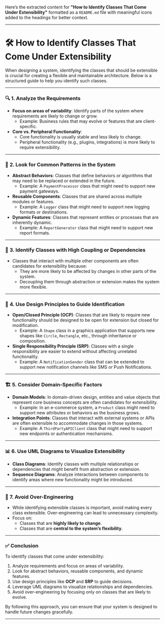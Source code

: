 Here’s the extracted content for **"How to Identify Classes That Come Under Extensibility"** formatted as a `README.md` file with meaningful icons added to the headings for better context.

---

# **🛠️ How to Identify Classes That Come Under Extensibility**

When designing a system, identifying the classes that should be extensible is crucial for creating a flexible and maintainable architecture. Below is a structured guide to help you identify such classes.

---

### 🔍 **1. Analyze the Requirements**
- **Focus on areas of variability**: Identify parts of the system where requirements are likely to change or grow.
    - Example: Business rules that may evolve or features that are client-specific.
- **Core vs. Peripheral Functionality**:
    - Core functionality is usually stable and less likely to change.
    - Peripheral functionality (e.g., plugins, integrations) is more likely to require extensibility.

---

### 🧩 **2. Look for Common Patterns in the System**
- **Abstract Behaviors**: Classes that define behaviors or algorithms that may need to be replaced or extended in the future.
    - Example: A `PaymentProcessor` class that might need to support new payment gateways.
- **Reusable Components**: Classes that are shared across multiple modules or features.
    - Example: A `Logger` class that might need to support new logging formats or destinations.
- **Dynamic Features**: Classes that represent entities or processes that are inherently dynamic.
    - Example: A `ReportGenerator` class that might need to support new report formats.

---

### 🔗 **3. Identify Classes with High Coupling or Dependencies**
- Classes that interact with multiple other components are often candidates for extensibility because:
    - They are more likely to be affected by changes in other parts of the system.
    - Decoupling them through abstraction or extension makes the system more flexible.

---

### 📜 **4. Use Design Principles to Guide Identification**
- **Open/Closed Principle (OCP)**: Classes that are likely to require new functionality should be designed to be open for extension but closed for modification.
    - Example: A `Shape` class in a graphics application that supports new shapes like `Circle`, `Rectangle`, etc., through inheritance or composition.
- **Single Responsibility Principle (SRP)**: Classes with a single responsibility are easier to extend without affecting unrelated functionality.
    - Example: A `NotificationSender` class that can be extended to support new notification channels like SMS or Push Notifications.

---

### 🏗️ **5. Consider Domain-Specific Factors**
- **Domain Models**: In domain-driven design, entities and value objects that represent core business concepts are often candidates for extensibility.
    - Example: In an e-commerce system, a `Product` class might need to support new attributes or behaviors as the business grows.
- **Integration Points**: Classes that interact with external systems or APIs are often extensible to accommodate changes in those systems.
    - Example: A `ThirdPartyAPIClient` class that might need to support new endpoints or authentication mechanisms.

---

### 📊 **6. Use UML Diagrams to Visualize Extensibility**
- **Class Diagrams**: Identify classes with multiple relationships or dependencies that might benefit from abstraction or extension.
- **Sequence Diagrams**: Analyze interactions between components to identify areas where new functionality might be introduced.

---

### 🛑 **7. Avoid Over-Engineering**
- While identifying extensible classes is important, avoid making every class extensible. Over-engineering can lead to unnecessary complexity.
- Focus on:
    - Classes that are **highly likely to change**.
    - Classes that are **central to the system’s flexibility**.

---

### ✅ **Conclusion**
To identify classes that come under extensibility:
1. Analyze requirements and focus on areas of variability.
2. Look for abstract behaviors, reusable components, and dynamic features.
3. Use design principles like **OCP** and **SRP** to guide decisions.
4. Leverage UML diagrams to visualize relationships and dependencies.
5. Avoid over-engineering by focusing only on classes that are likely to evolve.

By following this approach, you can ensure that your system is designed to handle future changes gracefully.

---